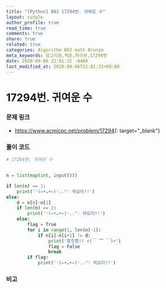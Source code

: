 ```yaml
---
title: "[Python] BOJ 17294번. 귀여운 수"
layout: single
author_profile: true
read_time: true
comments: true
share: true
related: true
categories: Algorithm BOJ math Bronze
meta_keywords: 알고리즘,백준,파이썬,17294번
date: 2020-09-06 22:01:32 -0400
last_modified_at: 2020-09-06T22:01:32+08:00
---
```


# 17294번. 귀여운 수

### 문제 링크
- <https://www.acmicpc.net/problem/17294>{: target="\_blank"}

### 풀이 코드

```python
# 17294번. 귀여운 수


n = list(map(int, input()))

if len(n) == 1:
    print('◝(⑅•ᴗ•⑅)◜..°♡ 뀌요미!!')
else:
    d = n[0]-n[1]
    if len(n) == 2:
        print('◝(⑅•ᴗ•⑅)◜..°♡ 뀌요미!!')
    else:
        flag = True
        for i in range(1, len(n)-1):
            if n[i]-n[i+1] != d:
                print('흥칫뿡!! <(￣ ﹌ ￣)>')
                flag = False
                break
        if flag:
            print('◝(⑅•ᴗ•⑅)◜..°♡ 뀌요미!!')
```

### 비고